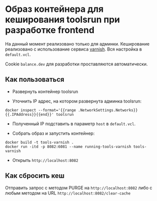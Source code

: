 # Образ контейнера для кеширования toolsrun при разработке frontend

На данный момент реализовано только для админки. Кеширование реализовано с использование сервиса [varnish](http://book.varnish-software.com/4.0/).
Вся настройка в `default.vcl`.

Cookie `balance.dev` для разработки проставляются автоматически.

## Как пользоваться

* Развернуть контейнер toolsrun

* Уточнить IP адрес, на котором развернута админка toolsrun:

```
docker inspect --format='{{range .NetworkSettings.Networks}}{{.IPAddress}}{{end}}' toolsrun
```

* Полученный IP подставить в параметр `host` в `default.vcl`.

* Собрать образ и запустить контейнер:

```
docker build -t tools-varnish .
docker run -itd -p 8082:6081 --name running-tools-varnish tools-varnish
```

* Открыть `http://localhost:8082`

## Как сбросить кеш

Отправить запрос с методом PURGE на `http://localhost:8082` либо с любым методом на URL `http://localhost:8082/clear-cache`